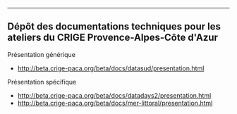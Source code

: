 -----
Dépôt des documentations techniques pour les ateliers du CRIGE Provence-Alpes-Côte d'Azur
-----
Présentation générique
* http://beta.crige-paca.org/beta/docs/datasud/presentation.html

Présentation spécifique
* http://beta.crige-paca.org/beta/docs/datadays2/presentation.html
* http://beta.crige-paca.org/beta/docs/mer-littoral/presentation.html